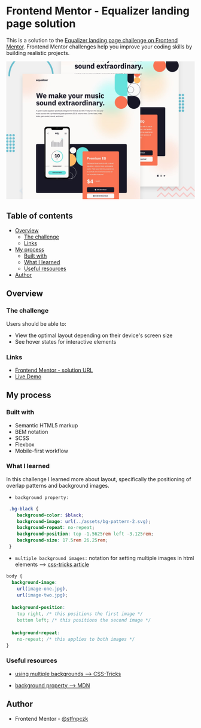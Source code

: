 # Frontend Mentor - Equalizer landing page solution

This is a solution to the [Equalizer landing page challenge on Frontend Mentor](https://www.frontendmentor.io/challenges/equalizer-landing-page-7VJ4gp3DE). Frontend Mentor challenges help you improve your coding skills by building realistic projects. 

![Design preview for Meet landing page](./images/preview.jpg)

## Table of contents

- [Overview](#overview)
  - [The challenge](#the-challenge)
  - [Links](#links)
- [My process](#my-process)
  - [Built with](#built-with)
  - [What I learned](#what-i-learned)
  <!-- - [Continued development](#continued-development) -->
  - [Useful resources](#useful-resources)
- [Author](#author)
<!-- - [Acknowledgments](#acknowledgments) -->

## Overview

### The challenge

Users should be able to:

- View the optimal layout depending on their device's screen size
- See hover states for interactive elements

### Links


- [Frontend Mentor - solution URL](https://www.frontendmentor.io/solutions/equalizer-landing-page-wWXCg8Hou)
- [Live Demo](https://stfnpczk.github.io/equalizer-landing-page/)

## My process

### Built with

- Semantic HTML5 markup
- BEM notation
- SCSS
- Flexbox
- Mobile-first workflow

### What I learned
In this challenge I learned more about layout, specifically the  positioning of overlap patterns and background images.
- `background property:` 

```scss
 .bg-black {
    background-color: $black;
    background-image: url(../assets/bg-pattern-2.svg);
    background-repeat: no-repeat;
    background-position: top -1.5625rem left -3.125rem;
    background-size: 17.5rem 26.25rem;
 }
```

- `multiple background images:` notation for setting multiple images in html elements --> [css-tricks article](https://css-tricks.com/css-basics-using-multiple-backgrounds/)

```scss
body {
  background-image: 
    url(image-one.jpg),
    url(image-two.jpg);
  
  background-position:
    top right, /* this positions the first image */
    bottom left; /* this positions the second image */
  
  background-repeat:
    no-repeat; /* this applies to both images */
}

```


### Useful resources

- [using multiple backgrounds --> CSS-Tricks ](https://css-tricks.com/css-basics-using-multiple-backgrounds/) 

- [background property --> MDN ](https://developer.mozilla.org/en-US/docs/Web/CSS/background)

## Author

- Frontend Mentor - [@stfnpczk](https://www.frontendmentor.io/profile/stfnpczk)

<!-- - Website - [Add your name here](https://www.your-site.com) -->
<!-- - Twitter - [@yourusername](https://www.twitter.com/yourusername) -->

<!-- ## Acknowledgments
**ADD TEXT**
This is where you can give a hat tip to anyone who helped you out on this project. Perhaps you worked in a team or got some inspiration from someone else's solution. This is the perfect place to give them some credit. -->
